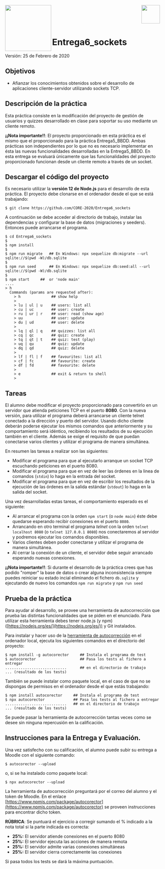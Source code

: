 
<img  align="left" width="150" style="float: left;" src="https://www.upm.es/sfs/Rectorado/Gabinete%20del%20Rector/Logos/UPM/CEI/LOGOTIPO%20leyenda%20color%20JPG%20p.png">
<img  align="right" width="60" style="float: right;" src="http://www.dit.upm.es/figures/logos/ditupm-big.gif">

<br/><br/><br/>

# Entrega6_sockets

Versión: 25 de Febrero de 2020

## Objetivos
 * Afianzar los conocimientos obtenidos sobre el desarrollo de aplicaciones cliente-servidor utilizando sockets TCP.

## Descripción de la práctica

Esta práctica consiste en la modificación del proyecto de gestión de usuarios y quizzes desarrollado en clase para soportar su uso mediante un cliente remoto. 

**¡¡Nota importante!!**: El proyecto proporcionado en esta práctica es el mismo que el proporcionado para la práctica Entrega5_BBDD. Ambas prácticas son independientes por lo que no es necesario implementar en ésta las nuevas funcionalidades desarrolladas en la Entrega5_BBDD. En esta entrega se evaluará únicamente que las funcionalidades del proyecto proporcionado funcionan desde un cliente remoto a través de un socket.

## Descargar el código del proyecto

Es necesario utilizar la **versión 12 de Node.js** para el desarrollo de esta práctica. El proyecto debe clonarse en el ordenador desde el que se está trabajando: 

```
$ git clone https://github.com/CORE-2020/Entrega6_sockets
```
A continuación se debe acceder al directorio de trabajo, instalar las dependencias y configurar la base de datos (migraciones y seeders). Entonces puede arrancarse el programa.

```
$ cd Entrega6_sockets
$
$ npm install
$
$ npm run migrate   ## En Windows: npx sequelize db:migrate --url sqlite://$(pwd -W)/db.sqlite
$
$ npm run seed      ## En Windows: npx sequelize db:seed:all --url sqlite://$(pwd -W)/db.sqlite
$
$ npm start     ##  or 'node main'
....
> h
  Commands (params are requested after):
    > h              ## show help
    >
    > lu | ul | u    ## users: list all
    > cu | uc        ## user: create
    > ru | ur | r    ## user: read (show age)
    > uu             ## user: update
    > du | ud        ## user: delete
    >
    > lq | ql | q    ## quizzes: list all
    > cq | qc        ## quiz: create
    > tq | qt | t    ## quiz: test (play)
    > uq | qu        ## quiz: update
    > dq | qd        ## quiz: delete
    >
    > lf | fl | f    ## favourites: list all
    > cf | fc        ## favourite: create
    > df | fd        ## favourite: delete
    >
    > e              ## exit & return to shell
    > 
```

## Tareas

El alumno debe modificar el proyecto proporcionado para convertirlo en un servidor que atienda peticiones TCP en el puerto **8080**. Con la nueva versión, para utilizar el programa deberá arrancarse un cliente telnet conectado a la dirección y puerto del servidor. Usando dicho cliente deberán poderse ejecutar los mismos comandos que anteriormente y su comportamiento será idéntico, recibiendo los resultados de su ejecución también en el cliente. Además se exige el requisito de que puedan conectarse varios clientes y utilizar el programa de manera simultánea.

En resumen las tareas a realizar son las siguientes: 

- Modificar el programa para que al ejecutarlo arranque un socket TCP escuchando peticiones en el puerto 8080.
- Modificar el programa para que en vez de leer las órdenes en la linea de comandos (``stdin``) lo haga en la entrada del socket.
- Modificar el programa para que en vez de escribir los resultados de la ejecución de las órdenes en la salida estándar (``stdout``) lo haga en la salida del socket.

Una vez desarrolladas estas tareas, el comportamiento esperado es el siguiente: 

- Al arrancar el programa con la orden ``npm start`` (o ``node main``) éste debe quedarse esperando recibir conexiones en el puerto ``8080``.
- Arrancando en otro terminal el programa *telnet* con la orden ``telnet localhost 8080`` (o ``telnet 127.0.0.1 8080``) nos conectaremos al servidor y podremos ejecutar los comandos disponibles.
- Varios clientes deben poder conectarse y utilizar el programa de manera simultánea.
- Al cerrar la conexión de un cliente, el servidor debe seguir arrancado esperando nuevas conexiones.

**¡¡Nota importante!!**: Si durante el desarrollo de la práctica crees que has podido "romper" la base de datos o crear alguna inconsistencia siempre puedes reiniciar su estado incial eliminando el fichero ``db.sqlite`` y ejecutando de nuevo los comandos ``npm run migrate`` y ``npm run seed``

## Prueba de la práctica 

Para ayudar al desarrollo, se provee una herramienta de autocorrección que prueba las distintas funcionalidades que se piden en el enunciado. Para utilizar esta herramienta debes tener node.js (y npm) ([https://nodejs.org/es/](https://nodejs.org/es/)) y Git instalados. 

Para instalar y hacer uso de la [herramienta de autocorrección](https://www.npmjs.com/package/autocorector) en el ordenador local, ejecuta los siguientes comandos en el directorio del proyecto:

```
$ npm install -g autocorector     ## Instala el programa de test
$ autocorector                    ## Pasa los tests al fichero a entregar
............................      ## en el directorio de trabajo
... (resultado de los tests)
```
También se puede instalar como paquete local, en el caso de que no se dispongas de permisos en el ordenador desde el que estás trabajando:
```
$ npm install autocorector     ## Instala el programa de test
$ npx autocorector             ## Pasa los tests al fichero a entregar
............................   ## en el directorio de trabajo
... (resultado de los tests)
```

Se puede pasar la herramienta de autocorrección tantas veces como se desee sin ninguna repercusión en la calificación.

## Instrucciones para la Entrega y Evaluación.

Una vez satisfecho con su calificación, el alumno puede subir su entrega a Moodle con el siguiente comando:
```
$ autocorector --upload
```
o, si se ha instalado como paquete local:
```
$ npx autocorector --upload
```

La herramienta de autocorrección preguntará por el correo del alumno y el token de Moodle. En el enlace [https://www.npmjs.com/package/autocorector](https://www.npmjs.com/package/autocorector) se proveen instrucciones para encontrar dicho token.

**RÚBRICA**: Se puntuará el ejercicio a corregir sumando el % indicado a la nota total si la parte indicada es correcta:

-  **25%:** El servidor atiende conexiones en el puerto 8080
-  **25%:** El servidor ejecuta las acciones de manera remota
-  **25%:** El servidor admite varias conexiones simultáneas
-  **25%:** El servidor cierra correctamente las conexiones

Si pasa todos los tests se dará la máxima puntuación.